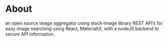 ﻿# About

an open source image aggregator using stock-image library REST API’s for easy image searching using React, MaterialUI, with a nodeJS backend to secure API information.  
